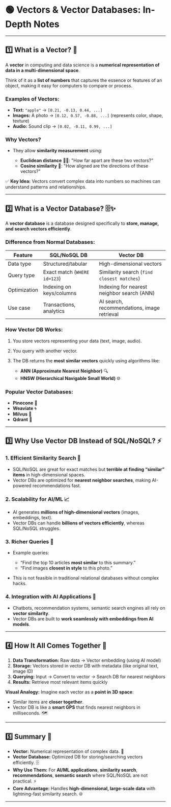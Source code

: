 
# 🟢 **Vectors & Vector Databases: In-Depth Notes**

---

## 1️⃣ **What is a Vector?** 🧮

A **vector** in computing and data science is a **numerical representation of data in a multi-dimensional space**.

Think of it as a **list of numbers** that captures the essence or features of an object, making it easy for computers to compare or process.

### **Examples of Vectors:**

* **Text:** `"apple"` → `[0.21, -0.13, 0.44, ...]`
* **Images:** A photo → `[0.12, 0.57, -0.88, ...]` (represents color, shape, texture)
* **Audio:** Sound clip → `[0.02, -0.11, 0.99, ...]`

### **Why Vectors?**

* They allow **similarity measurement** using:

  * **Euclidean distance** 🏃‍♂️: "How far apart are these two vectors?"
  * **Cosine similarity** 🔄: "How aligned are the directions of these vectors?"

✅ **Key Idea:** Vectors convert complex data into numbers so machines can understand patterns and relationships.

---

## 2️⃣ **What is a Vector Database?** 🗄️✨

A **vector database** is a database designed specifically to **store, manage, and search vectors efficiently**.

### **Difference from Normal Databases:**

| Feature      | SQL/NoSQL DB                 | Vector DB                                   |
| ------------ | ---------------------------- | ------------------------------------------- |
| Data type    | Structured/tabular           | High-dimensional vectors                    |
| Query type   | Exact match (`WHERE id=123`) | Similarity search (`find closest matches`)  |
| Optimization | Indexing on keys/columns     | Indexing for nearest neighbor search (ANN)  |
| Use case     | Transactions, analytics      | AI search, recommendations, image retrieval |

### **How Vector DB Works:**

1. You store vectors representing your data (text, image, audio).
2. You query with another vector.
3. The DB returns the **most similar vectors** quickly using algorithms like:

   * **ANN (Approximate Nearest Neighbor)** 🔍
   * **HNSW (Hierarchical Navigable Small World)** 🌐

### **Popular Vector Databases:**

* **Pinecone** 🌲
* **Weaviate** 🌀
* **Milvus** 🐘
* **Qdrant** 💎

---

## 3️⃣ **Why Use Vector DB Instead of SQL/NoSQL?** ⚡

### **1. Efficient Similarity Search** 🔎

* SQL/NoSQL are great for exact matches but **terrible at finding “similar” items** in high-dimensional spaces.
* Vector DBs are optimized for **nearest neighbor searches**, making AI-powered recommendations fast.

### **2. Scalability for AI/ML** 📈

* AI generates **millions of high-dimensional vectors** (images, embeddings, text).
* Vector DBs can handle **billions of vectors efficiently**, whereas SQL/NoSQL struggles.

### **3. Richer Queries** 🎯

* Example queries:

  * “Find the top 10 articles **most similar** to this summary.”
  * “Find images **closest in style** to this photo.”
* This is not feasible in traditional relational databases without complex hacks.

### **4. Integration with AI Applications** 🤖

* Chatbots, recommendation systems, semantic search engines all rely on **vector similarity**.
* Vector DBs are built to **work seamlessly with embeddings from AI models**.

---

## 4️⃣ **How It All Comes Together** 🌟

1. **Data Transformation:** Raw data → Vector embedding (using AI model)
2. **Storage:** Vectors stored in vector DB with metadata (like original text, image ID)
3. **Querying:** Input → Convert to vector → Search DB for nearest neighbors
4. **Results:** Retrieve most relevant items quickly

**Visual Analogy:**
Imagine each vector as a **point in 3D space**:

* Similar items are **closer together**.
* Vector DB is like a **smart GPS** that finds nearest neighbors in milliseconds. 🗺️

---

## 5️⃣ **Summary** 📝

* **Vector:** Numerical representation of complex data. 🧮
* **Vector Database:** Optimized DB for storing/searching vectors efficiently. 🗄️
* **Why Use Them:** For **AI/ML applications**, **similarity search**, **recommendations**, **semantic search** where SQL/NoSQL are not practical. ⚡
* **Core Advantage:** Handles **high-dimensional, large-scale data** with lightning-fast similarity search. 🌐

---